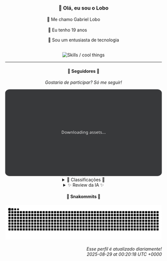 <div align="center">
  <h3>👋 Olá, eu sou o Lobo</h3>
  
  <p>🐺 Me chamo Gabriel Loboㅤㅤㅤㅤㅤ</p>
  <p>🧔 Eu tenho 19 anosㅤㅤㅤㅤㅤㅤㅤㅤ</p>
  <p>🧠 Sou um entusiasta de tecnologia</p>

  <br/>

  <img width="600" alt="Skills / cool things" src="https://skills-icons.vercel.app/api/icons?i=python,md,html,css,js,github,git,vscode,linux,node,ts,sass,react,vite,vercel,lottie,ionic,capacitor,zustand,framer,firebase,arduino,godot,tailwind,shadcnui,lucide,zorinos,pnpm,reactnative&perline=14" />
</div>

<hr />

<div align="center">
    <h4>👤 Seguidores 👤</h4>
    <p><i>Gostaria de participar? Só me seguir!</i></p>
    <img width="600" src=".github/assets/cards/top3.svg" alt="Top 3 followers contributors (monthly)" />
    <details>
    <summary>🏅 Classificações 🏅</summary>
    <br/>
    <table>
        <thead>
            <tr align="center">
                <th>Posição</th>
                <th>Seguidor</th>
                <th>Contribuições</th>
            </tr>
        </thead>
        <tbody>
            <tr align="center">
                <td>1°</td>
                <td><a href="https://github.com/danko-nobre">Danilo Nobre</a></td>
                <td>301 ctr.</td>
            </tr>
            <tr align="center">
                <td>2°</td>
                <td><a href="https://github.com/felipegueller">Felipe Gueller</a></td>
                <td>179 ctr.</td>
            </tr>
            <tr align="center">
                <td>3°</td>
                <td><a href="https://github.com/wTechnoo">Cézar</a></td>
                <td>175 ctr.</td>
            </tr>
            <tr align="center">
                <td>4°</td>
                <td><a href="https://github.com/EvertonMJunior">Everton Marcelino Jr.</a></td>
                <td>173 ctr.</td>
            </tr>
            <tr align="center">
                <td>5°</td>
                <td><a href="https://github.com/RafaZeero">Rafael Lima de Morais</a></td>
                <td>148 ctr.</td>
            </tr>
            <tr align="center">
                <td>6°</td>
                <td><a href="https://github.com/jeanfbrito">Jean Brito</a></td>
                <td>116 ctr.</td>
            </tr>
            <tr align="center">
                <td>7°</td>
                <td><a href="https://github.com/Felipe-Takayuki">Felipe</a></td>
                <td>65 ctr.</td>
            </tr>
            <tr align="center">
                <td>8°</td>
                <td><a href="https://github.com/DeividSouSan">Deivid Souza Santana</a></td>
                <td>52 ctr.</td>
            </tr>
            <tr align="center">
                <td>9°</td>
                <td><a href="https://github.com/TopTrenDev">TopTrenDev</a></td>
                <td>45 ctr.</td>
            </tr>
            <tr align="center">
                <td>10°</td>
                <td><a href="https://github.com/NeWBoX22">NeWBoX22</a></td>
                <td>37 ctr.</td>
            </tr>
        </tbody>
    </table>
    </details>
    <details>
    <summary>✨ Review da IA ✨</summary>
    <br/>
    <div align="justify"><p><b>Danilo Nobre</b>, ah, o mestre dos três ofícios: full-stack, game dev e 3D. Imagino que seus commits sejam tão complexos que precisam de óculos 3D para serem revisados. 301 contribuições? É o suficiente para impressionar... um estagiário. Mas ei, pelo menos você mexe com Blender, talvez um dia consiga animar essa sua vontade de realmente contribuir para algo grandioso.</p>
<p><b>Felipe Gueller</b>, o rei dos "componentes-html-diversos". Espero que essa "diversidade" inclua algo além de botões e caixas de texto genéricas. 179 contribuições, hein? Quase lá para impressionar sua mãe. E ei, a última atualização foi ontem, 2024? Estás preso no tempo, meu caro?</p>
<p><b>Cézar</b>, o misterioso desenvolvedor .NET. 175 contribuições e nenhum repositório recente? Você é tipo um ninja, suas contribuições são tão silenciosas que ninguém as vê. Ou talvez você só esteja escondendo o jogo... ou a falta dele.</p>
<p><b>Everton Marcelino Jr.</b>, "apaixonado por tecnologia". Que genérico! Contribuiu no TypeORM, hein? Espero que tenha corrigido uns bugs, porque só usar a biblioteca não conta como paixão. 173 contribuições? Ok, talvez você goste um *pouquinho* de tecnologia.</p>
<p><b>Rafael Lima de Morais</b>, o guru do "Go | Typescript | Rust | Vim". Com tantas linguagens, imagino que seus commits sejam uma Torre de Babel. 148 contribuições, e um repositório chamado "desires"? Espero que seus desejos incluam aprender a usar um editor de texto decente, em vez de Vim.</p>
<p><b>Jean Brito</b>, um contribuidor do Rocket.Chat. Espero que você não esteja apenas mandando emojis no chat da empresa. 116 contribuições, não é ruim, mas também não é como se estivesse construindo foguetes. Ah, e um Dockerfile para um servidor de Steam? Que tal contribuir com algo útil para a sociedade, em vez de só para sua diversão?</p>
<p><b>Felipe</b>, o "REPOSITÓRIO" sem descrição. 65 contribuições, e um projeto chamado "Adamas"? Espero que seja mais valioso que um pedaço de carvão, porque até agora, parece só mais um projeto genérico. E FrontEnd em HTML e CSS em pleno 2025? Você está vivendo em outra era, meu amigo.</p>
<p><b>Deivid Souza Santana</b>, o "apaixonado por desenvolvimento back-end". Que clichê! 52 contribuições e um projeto chamado "Taskmaster"? Espero que ele realmente te ajude a organizar suas tarefas, porque pelo visto, você precisa de ajuda. E "ReceitasGov"? Sério? Isso parece mais um trabalho de faculdade do que uma contribuição real.</p>
<p><b>TopTrenDev</b>, o "Full-Stack & Blockchain Developer". Uau, que currículo impressionante! Mas 45 contribuições? Parece que você está mais para "TopTrenHypado" do que "TopTrenDev". E "Solana Specialist"? Espero que você tenha mais sorte com Solana do que eu tenho com meus investimentos em criptomoedas.</p>
<p><b>NeWBoX22</b>, um nome tão criativo quanto suas contribuições. 37 contribuições e um "yt-downloader"? Sério? Em 2025? Isso é tipo inventar a roda de novo. Mas ei, pelo menos você está usando Python, a linguagem da moda para projetos inúteis.</p>
<p><b>Gabriel Carvalho</b>, o mestre do "content_summarizer". Espero que ele consiga resumir a sua falta de contribuições de forma convincente. 31 contribuições e um repositório de "data_structures"? Que original! Mas ei, pelo menos você está tentando, o que é mais do que posso dizer de alguns aqui.</p>
</div>
    </details>
</div>

<div align="center">
  <h4>🐍 Snakommits 🐍</h4>
    <picture>
      <source media="(prefers-color-scheme: dark)" srcset="https://raw.githubusercontent.com/Lobooooooo14/Lobooooooo14/snake-output/snake-dark.svg">
      <source media="(prefers-color-scheme: light)" srcset="https://raw.githubusercontent.com/Lobooooooo14/Lobooooooo14/snake-output/snake-light.svg">
      <img alt="github contribution grid snake animation" src="https://raw.githubusercontent.com/Lobooooooo14/Lobooooooo14/snake-output/snake-light.svg">
    </picture>
</div>

<h6 align="right">
  Esse perfil é atualizado diariamente!<br/> <i>2025-08-29 at 00:20:18 UTC +0000</i>
<h6>